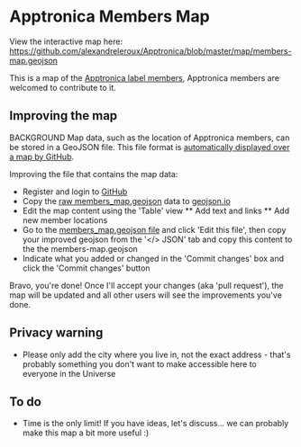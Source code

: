 Apptronica Members Map
============================================

View the interactive map here: https://github.com/alexandreleroux/Apptronica/blob/master/map/members-map.geojson

This is a map of the <a href="http://apptronica.co.uk">Apptronica label members</a>, Apptronica members are welcomed to contribute to it.



Improving the map
--------------------------

BACKGROUND
Map data, such as the location of Apptronica members, can be stored in a GeoJSON file. This file format is [automatically displayed over a map by GitHub](https://help.github.com/articles/mapping-geojson-files-on-github).

Improving the file that contains the map data:
* Register and login to [GitHub](http://github.com)
* Copy the [raw members_map.geojson](https://github.com/alexandreleroux/Apptronica/raw/master/maps/members-map.geojson) data to [geojson.io](http://geojson.io)
* Edit the map content using the 'Table' view
** Add text and links
** Add new member locations
* Go to the [members_map.geojson file](https://github.com/alexandreleroux/Apptronica/blob/master/maps/members-map.geojson) and click 'Edit this file', then copy your improved geojson from the '</> JSON' tab and copy this content to the the members-map.geojson
* Indicate what you added or changed in the 'Commit changes' box and click the 'Commit changes' button

Bravo, you're done! Once I'll accept your changes (aka 'pull request'), the map will be updated and all other users will see the improvements you've done.


Privacy warning
-------

* Please only add the city where you live in, not the exact address - that's probably something you don't want to make accessible here to everyone in the Universe


To do
-----

* Time is the only limit! If you have ideas, let's discuss... we can probably make this map a bit more useful :)